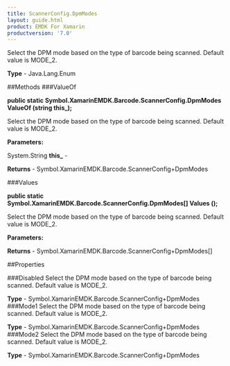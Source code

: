 ```yaml
---
title: ScannerConfig.DpmModes
layout: guide.html
product: EMDK For Xamarin 
productversion: '7.0' 
---
```

Select the DPM mode based on the type of barcode being scanned. Default value is MODE_2.

**Type** - Java.Lang.Enum

##Methods
###ValueOf

**public static Symbol.XamarinEMDK.Barcode.ScannerConfig.DpmModes ValueOf (string this_);**

Select the DPM mode based on the type of barcode being scanned. Default value is MODE_2.

**Parameters:**

System.String **this_**  - 
        

**Returns** - Symbol.XamarinEMDK.Barcode.ScannerConfig+DpmModes

###Values

**public static Symbol.XamarinEMDK.Barcode.ScannerConfig.DpmModes[] Values ();**

Select the DPM mode based on the type of barcode being scanned. Default value is MODE_2.

**Parameters:**

**Returns** - Symbol.XamarinEMDK.Barcode.ScannerConfig+DpmModes[]

##Properties

###Disabled
Select the DPM mode based on the type of barcode being scanned. Default value is MODE_2.

**Type** - Symbol.XamarinEMDK.Barcode.ScannerConfig+DpmModes
###Mode1
Select the DPM mode based on the type of barcode being scanned. Default value is MODE_2.

**Type** - Symbol.XamarinEMDK.Barcode.ScannerConfig+DpmModes
###Mode2
Select the DPM mode based on the type of barcode being scanned. Default value is MODE_2.

**Type** - Symbol.XamarinEMDK.Barcode.ScannerConfig+DpmModes
